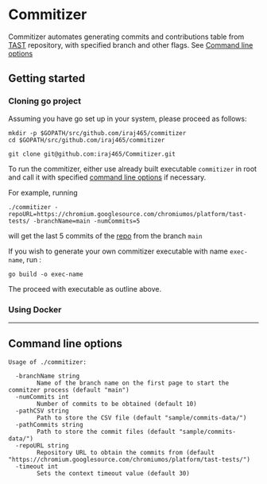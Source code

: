 # Commitizer

Commitizer automates generating commits and contributions table from [TAST](https://chromium.googlesource.com/chromiumos/platform/tast/) repository, with specified branch and other flags. See [Command line options](#command-line-options)

## Getting started

### Cloning go project

Assuming you have go set up in your system, please proceed as follows:

```
mkdir -p $GOPATH/src/github.com/iraj465/commitizer
cd $GOPATH/src/github.com/iraj465/commitizer

git clone git@github.com:iraj465/Commitizer.git
```

To run the commitizer, either use already built executable `commitizer` in root and call it with specified [command line options](#command-line-options) if necessary.

For example, running 
```
./commitizer -repoURL=https://chromium.googlesource.com/chromiumos/platform/tast-tests/ -branchName=main -numCommits=5
```
will get the last 5 commits of the [repo](https://chromium.googlesource.com/chromiumos/platform/tast-tests/) from the branch `main`

If you wish to generate your own commitizer executable with name `exec-name`, run :

```
go build -o exec-name
```
The proceed with executable as outline above.

### Using Docker

---
## Command line options


```
Usage of ./commitizer:

  -branchName string
        Name of the branch name on the first page to start the commitzer process (default "main")
  -numCommits int
        Number of commits to be obtained (default 10)
  -pathCSV string
        Path to store the CSV file (default "sample/commits-data/")
  -pathCommits string
        Path to store the commit files (default "sample/commits-data/")
  -repoURL string
        Repository URL to obtain the commits from (default "https://chromium.googlesource.com/chromiumos/platform/tast-tests/")
  -timeout int
        Sets the context timeout value (default 30)
```
